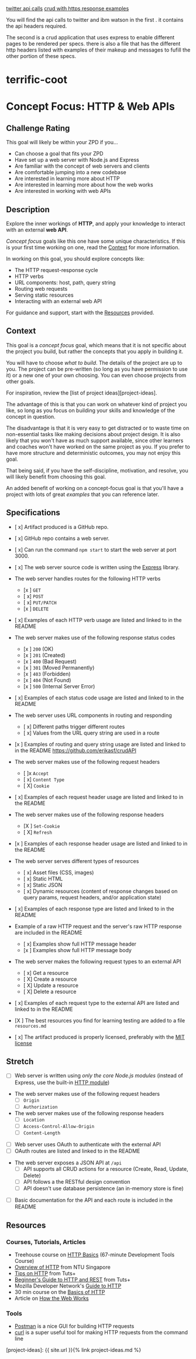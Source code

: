 
[twitter api calls](https://github.com/erikasf/terrific-coot)
[crud with https response examples](https://github.com/erikasf/terriffic-coot)

You will find the api calls to twitter and ibm watson in the first . 
it contains the api headers  required. 

The second is a crud application that uses express to enable different pages to be rendered per specs. 
there is also a file that has the different http headers listed with examples of their makeup and messages to fufill the other portion 
of these specs. 
# terrific-coot

# Concept Focus: HTTP & Web APIs

## Challenge Rating
<script src="https://gist.github.com/erikasf/4ab7d15edae0169cc1ae96ec66725f7c.js"></script>
This goal will likely be within your ZPD if you...

- Can choose a goal that fits your ZPD
- Have set up a web server with Node.js and Express
- Are familiar with the concept of web servers and clients
- Are comfortable jumping into a new codebase
- Are interested in learning more about HTTP
- Are interested in learning more about how the web works
- Are interested in working with web APIs

## Description

Explore the inner workings of **HTTP**, and apply your knowledge to interact with an external **web API**.

_Concept focus_ goals like this one have some unique characteristics. If this is your first time working on one, read the [Context](#context) for more information.

In working on this goal, you should explore concepts like:

- The HTTP request-response cycle
- HTTP verbs
- URL components: host, path, query string
- Routing web requests
- Serving static resources
- Interacting with an external web API

For guidance and support, start with the [Resources](#resources) provided.

## Context

This goal is a _concept focus_ goal, which means that it is not specific about the project you build, but rather the concepts that you apply in building it.

You will have to choose _what to build_. The details of the project are up to you. The project can be pre-written (so long as you have permission to use it) or a new one of your own choosing. You can even choose projects from other goals.

For inspiration, review the [list of project ideas][project-ideas].

The advantage of this is that you can work on whatever kind of project you like, so long as you focus on building your skills and knowledge of the concept in question.

The disadvantage is that it is very easy to get distracted or to waste time on non-essential tasks like making decisions about project design. It is also likely that you won't have as much support available, since other learners and coaches won't have worked on the same project as you. If you prefer to have more structure and deterministic outcomes, you may not enjoy this goal.

That being said, if you have the self-discipline, motivation, and resolve, you will likely benefit from choosing this goal.

An added benefit of working on a concept-focus goal is that you'll have a project with lots of great _examples_ that you can reference later.

## Specifications

- [ x] Artifact produced is a GitHub repo.
- [ x] GitHub repo contains a web server.
- [ x] Can run the command `npm start` to start the web server at port 3000.
- [ x] The web server source code is written using the [Express][express] library.
- The web server handles routes for the following HTTP verbs
  - [x ] `GET`
  - [ x] `POST`
  - [ x] `PUT/PATCH`
  - [x ] `DELETE`
- [ x] Examples of each HTTP verb usage are listed and linked to in the README

- The web server makes use of the following response status codes
  - [x ] `200` (OK)
  - [x ] `201` (Created)
  - [x ] `400` (Bad Request)
  - [x ] `301` (Moved Permanently)
  - [x ] `403` (Forbidden)
  - [x ] `404` (Not Found)
  - [x ] `500` (Internal Server Error)
- [ x] Examples of each status code usage are listed and linked to in the README
- The web server uses URL components in routing and responding
  - [ x] Different paths trigger different routes
  - [ x] Values from the URL query string are used in a route
- [x ] Examples of routing and query string usage are listed and linked to in the README
https://github.com/erikasf/crudAPI
- The web server makes use of the following request headers
  - [ ]x `Accept`
  - [ x] `Content Type`
  - [ X] `Cookie`
- [ x] Examples of each request header usage are listed and linked to in the README
- The web server makes use of the following response headers
  - [X ] `Set-Cookie`
  - [ X] `Refresh`
- [x ] Examples of each response header usage are listed and linked to in the README
- The web server serves different types of resources
  - [ x] Asset files (CSS, images)
  - [ x] Static HTML
  - [ x] Static JSON
  - [ x] Dynamic resources (content of response changes based on query params, request headers, and/or application state)
- [ x] Examples of each response type are listed and linked to in the README
- Example of a raw HTTP request and the server's raw HTTP response are included in the README
  - [ x] Examples show full HTTP message header
  - [x ] Examples show full HTTP message body
- The web server makes the following request types to an external API
  - [ x] Get a resource
  - [ X] Create a resource
  - [ X] Update a resource
  - [ X] Delete a resource
- [ x] Examples of each request type to the external API are listed and linked to in the README
- [X ] The best resources you find for learning testing are added to a file `resources.md`
- [ x] The artifact produced is properly licensed, preferably with the [MIT license][mit-license]

## Stretch

- [ ] Web server is written using _only the core Node.js modules_ (instead of Express, use the built-in [HTTP module][node-http])
- The web server makes use of the following request headers
  - [ ] `Origin`
  - [ ] `Authorization`
- The web server makes use of the following response headers
  - [ ] `Location`
  - [ ] `Access-Control-Allow-Origin`
  - [ ] `Content-Length`
- [ ] Web server uses OAuth to authenticate with the external API
- [ ] OAuth routes are listed and linked to in the README
- The web server exposes a JSON API at `/api`
  - [ ] API supports all CRUD actions for a resource (Create, Read, Update, Delete)
  - [ ] API follows a the RESTful design convention
  - [ ] API doesn't use database persistence (an in-memory store is fine)
- [ ] Basic documentation for the API and each route is included in the README

## Resources

### Courses, Tutorials, Articles

- Treehouse course on [HTTP Basics][treehouse-http] (67-minute Development Tools Course)
- [Overview of HTTP][ntu-http-overview] from NTU Singapore
- [Tips on HTTP][tutsplus-http] from Tuts+
- [Beginner's Guide to HTTP and REST][tutsplus-http-rest] from Tuts+
- Mozilla Developer Network's [Guide to HTTP][mdn-http]
- 30 min course on the [Basics of HTTP][egghead-http-basics]
- Article on [How the Web Works](https://medium.freecodecamp.com/how-the-web-works-a-primer-for-newcomers-to-web-development-or-anyone-really-b4584e63585c#.3l2bffw28)

### Tools

- [Postman][postman-extension] is a nice GUI for building HTTP requests
- [curl][curl] is a super useful tool for making HTTP requests from the command line

[mit-license]: https://opensource.org/licenses/MIT
[project-ideas]: {{ site.url }}{% link project-ideas.md %}

[express]: http://expressjs.com/
[node-http]: https://nodejs.org/api/http.html


[treehouse-http]: https://teamtreehouse.com/library/http-basics
[ntu-http-overview]: https://www.ntu.edu.sg/home/ehchua/programming/webprogramming/HTTP_Basics.html
[tutsplus-http]: https://code.tutsplus.com/tutorials/http-the-protocol-every-web-developer-must-know-part-1--net-31177
[tutsplus-http-rest]: https://code.tutsplus.com/tutorials/a-beginners-guide-to-http-and-rest--net-16340
[curl]: https://curl.haxx.se/
[mdn-http]: https://developer.mozilla.org/en-US/docs/Web/HTTP
[egghead-http-basics]: https://egghead.io/courses/understand-the-basics-of-http
[postman-extension]: https://chrome.google.com/webstore/detail/postman/fhbjgbiflinjbdggehcddcbncdddomop?hl=en
